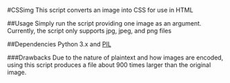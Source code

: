 #CSSimg
This script converts an image into CSS for use in HTML

##Usage
Simply run the script providing one image as an argument. Currently, the script only supports jpg, jpeg, and png files

##Dependencies
Python 3.x and [PIL](https://python-pillow.github.io/)

###Drawbacks
Due to the nature of plaintext and how images are encoded, using this script produces a file about 900 times larger than the original image.

